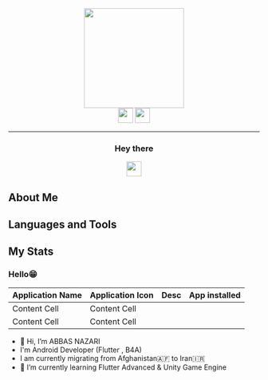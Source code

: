 



<div align="center">
<img height="200" src="https://user-images.githubusercontent.com/49541849/186910753-fc02e398-821e-4109-84db-6056710892de.gif">
</div>
<div align="center">
<img height="30" src="https://user-images.githubusercontent.com/49541849/186905140-5676213b-fbaf-4669-81e8-3be5ea344a14.png">
<img height="30" src="https://user-images.githubusercontent.com/49541849/186904735-8800515b-d859-4cc4-abbb-86cd30f7c935.svg">
</div>

---

<div align="center">
    <h3  display="inline">Hey there</h3>
    <img display="inline" height="30" src="https://user-images.githubusercontent.com/49541849/186905599-0f7b0863-5d0e-4103-922f-fee4110a7b3d.gif">
</div>



##  **About Me**
##  **Languages and Tools**
##  **My Stats**

    
 ###  Hello😁
 
 
| Application Name  | Application Icon |  Desc |  App installed|
| ----------------- | ---------------- | ----- | ------------- |
| Content Cell  | Content Cell  | | |
| Content Cell  | Content Cell  | | |


- 👋 Hi, I’m ABBAS NAZARI
- I'm Android Developer (Flutter , B4A)
- I am currently migrating from Afghanistan🇦🇫 to Iran🇮🇷
- 🌱 I’m currently learning Flutter Advanced & Unity Game Engine

<!---
abbasnazari-0/abbasnazari-0 is a ✨ special ✨ repository because its `README.md` (this file) appears on your GitHub profile.
You can click the Preview link to take a look at your changes.
--->
